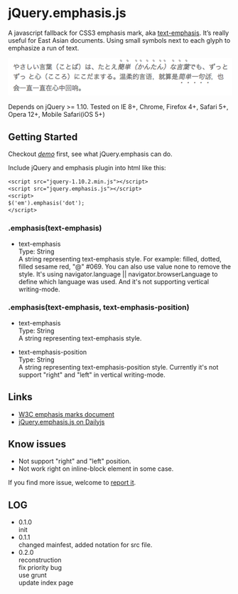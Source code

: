 jQuery.emphasis.js
===============

A javascript fallback for CSS3 emphasis mark, aka [text-emphasis](http://www.w3.org/TR/css-text-decor-3/#emphasis-marks). It’s really useful for East Asian documents. Using small symbols next to each glyph to emphasize a run of text.

![demo](./assets/demo.png)

Depends on jQuery >= 1.10. Tested on IE 8+, Chrome, Firefox 4+, Safari 5+, Opera 12+, Mobile Safari(iOS 5+)

Getting Started
---

Checkout [*demo*](http://nodejs.in/jquery.emphasis/demo.html) first, see what jQuery.emphasis can do.

Include jQuery and emphasis plugin into html like this:

    <script src="jquery-1.10.2.min.js"></script>
    <script src="jquery.emphasis.js"></script>
    <script>
    $('em').emphasis('dot');
    </script>
    
### .emphasis(text-emphasis)

* text-emphasis<br/>Type: String<br/>A string representing text-emphasis style. For example: filled, dotted, filled sesame red, "@" #069. You can also use value none to remove the style. It's using navigator.language || navigator.browserLanguage to define which language was used. And it's not supporting vertical writing-mode.

### .emphasis(text-emphasis, text-emphasis-position)

* text-emphasis<br/>Type: String<br/>A string representing text-emphasis style.

* text-emphasis-position<br/>Type: String<br/>A string representing text-emphasis-position style. Currently it's not support "right" and "left" in vertical writing-mode.

Links
---

* [W3C emphasis marks document](http://www.w3.org/TR/css-text-decor-3/#emphasis-marks)
* [jQuery.emphasis.js on Dailyjs](http://dailyjs.com/2013/08/13/jquery-roundup/)


Know issues
---

* Not support "right" and "left" position.
* Not work right on inline-block element in some case.

If you find more issue, welcome to [report it](https://github.com/zmmbreeze/jquery.emphasis/issues).

LOG
---

* 0.1.0<br/>init
* 0.1.1<br/>changed mainfest, added notation for src file.
* 0.2.0<br/>reconstruction
<br/>fix priority bug
<br/>use grunt
<br/>update index page
